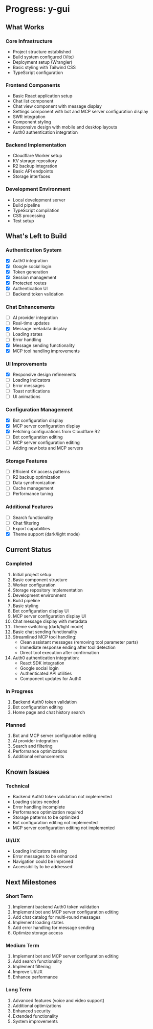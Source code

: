 # Progress: y-gui

## What Works

### Core Infrastructure
- Project structure established
- Build system configured (Vite)
- Deployment setup (Wrangler)
- Basic styling with Tailwind CSS
- TypeScript configuration

### Frontend Components
- Basic React application setup
- Chat list component
- Chat view component with message display
- Settings component with bot and MCP server configuration display
- SWR integration
- Component styling
- Responsive design with mobile and desktop layouts
- Auth0 authentication integration

### Backend Implementation
- Cloudflare Worker setup
- KV storage repository
- R2 backup integration
- Basic API endpoints
- Storage interfaces

### Development Environment
- Local development server
- Build pipeline
- TypeScript compilation
- CSS processing
- Test setup

## What's Left to Build

### Authentication System
- [x] Auth0 integration
- [x] Google social login
- [x] Token generation
- [x] Session management
- [x] Protected routes
- [x] Authentication UI
- [ ] Backend token validation

### Chat Enhancements
- [ ] AI provider integration
- [ ] Real-time updates
- [x] Message metadata display
- [ ] Loading states
- [ ] Error handling
- [x] Message sending functionality
- [x] MCP tool handling improvements

### UI Improvements
- [x] Responsive design refinements
- [ ] Loading indicators
- [ ] Error messages
- [ ] Toast notifications
- [ ] UI animations

### Configuration Management
- [x] Bot configuration display
- [x] MCP server configuration display
- [x] Fetching configurations from Cloudflare R2
- [ ] Bot configuration editing
- [ ] MCP server configuration editing
- [ ] Adding new bots and MCP servers

### Storage Features
- [ ] Efficient KV access patterns
- [ ] R2 backup optimization
- [ ] Data synchronization
- [ ] Cache management
- [ ] Performance tuning

### Additional Features
- [ ] Search functionality
- [ ] Chat filtering
- [ ] Export capabilities
- [x] Theme support (dark/light mode)

## Current Status

### Completed
1. Initial project setup
2. Basic component structure
3. Worker configuration
4. Storage repository implementation
5. Development environment
6. Build pipeline
7. Basic styling
8. Bot configuration display UI
9. MCP server configuration display UI
10. Chat message display with metadata
11. Theme switching (dark/light mode)
12. Basic chat sending functionality
13. Streamlined MCP tool handling:
    - Clean assistant messages (removing tool parameter parts)
    - Immediate response ending after tool detection
    - Direct tool execution after confirmation
14. Auth0 authentication integration:
    - React SDK integration
    - Google social login
    - Authenticated API utilities
    - Component updates for Auth0

### In Progress
1. Backend Auth0 token validation
2. Bot configuration editing
3. Home page and chat history search

### Planned
1. Bot and MCP server configuration editing
2. AI provider integration
3. Search and filtering
4. Performance optimizations
5. Additional enhancements

## Known Issues

### Technical
- Backend Auth0 token validation not implemented
- Loading states needed
- Error handling incomplete
- Performance optimization required
- Storage patterns to be optimized
- Bot configuration editing not implemented
- MCP server configuration editing not implemented

### UI/UX
- Loading indicators missing
- Error messages to be enhanced
- Navigation could be improved
- Accessibility to be addressed

## Next Milestones

### Short Term
1. Implement backend Auth0 token validation
2. Implement bot and MCP server configuration editing
3. Add chat catalog for multi-round messages
4. Implement loading states
5. Add error handling for message sending
6. Optimize storage access

### Medium Term
1. Implement bot and MCP server configuration editing
2. Add search functionality
3. Implement filtering
4. Improve UI/UX
5. Enhance performance

### Long Term
1. Advanced features (voice and video support)
2. Additional optimizations
3. Enhanced security
4. Extended functionality
5. System improvements
